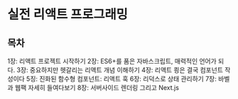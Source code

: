 # 실전 리액트 프로그래밍

## 목차
1장: 리액트 프로젝트 시작하기
2장: ES6+를 품은 자바스크립트, 매력적인 언어가 되다.
3장: 중요하지만 헷갈리는 리액트 개념 이해하기
4장: 리액트 쾽은 결국 컴포넌트 작성이다
5징: 진화된 함수형 컴포넌트: 리액트 훅
6장: 리덕스로 상태 관리하기
7장: 바벨과 웹팩 자세히 들여다보기
8장: 서버사이드 렌더링 그리고 Next.js
